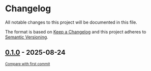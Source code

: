 # Changelog

All notable changes to this project will be documented in this file.

The format is based on [Keep a Changelog](http://keepachangelog.com/en/1.0.0/)
and this project adheres to [Semantic Versioning](http://semver.org/spec/v2.0.0.html).

<!-- insertion marker -->
## [0.1.0](https://github.com/tsypuk/aws-news/releases/tag/0.1.0) - 2025-08-24

<small>[Compare with first commit](https://github.com/tsypuk/aws-news/compare/c9efe4fd635d86679b1da3a18ce269320fd0933b...0.1.0)</small>


